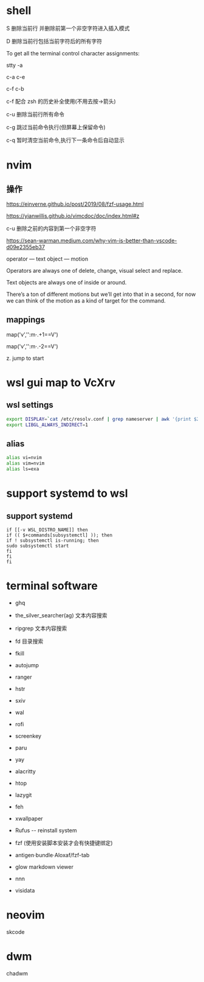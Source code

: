 # shell

S 删除当前行 并删除前第一个非空字符进入插入模式

D 删除当前行包括当前字符后的所有字符

To get all the terminal control character assignments:

stty -a

c-a c-e

c-f c-b

c-f 配合 zsh 的历史补全使用(不用去按->箭头)

c-u 删除当前行所有命令

c-g 跳过当前命令执行(但屏幕上保留命令)

c-q 暂时清空当前命令,执行下一条命令后自动显示

# nvim

## 操作

https://einverne.github.io/post/2019/08/fzf-usage.html

https://yianwillis.github.io/vimcdoc/doc/index.html#z

c-u 删除之前的内容到第一个非空字符

https://sean-warman.medium.com/why-vim-is-better-than-vscode-d09e2355eb37

operator — text object — motion

Operators are always one of delete, change, visual select and replace.

Text objects are always one of inside or around.

There’s a ton of different motions but we’ll get into that in a second, for now we can think of the motion as a kind of target for the command.

## mappings

map('v','<A-j>':m⋅.+1<CR>==V')

map('v','<A-k>':m⋅.-2<CR>==V')

z. jump to start

# wsl gui map to VcXrv

## wsl settings

```zsh
export DISPLAY=`cat /etc/resolv.conf | grep nameserver | awk '{print $2}'`:0
export LIBGL_ALWAYS_INDIRECT=1
```

## alias

```zsh
alias vi=nvim
alias vim=nvim
alias ls=exa
```

# support systemd to wsl

## support systemd

```
if [[-v WSL_DISTRO_NAME]] then
if (( $+commands[subsystemctl] )); then
if ! subsystemctl is-running; then
sudo subsystemctl start
fi
fi
fi
```

# terminal software

- ghq

- the_silver_searcher(ag) 文本内容搜索

- ripgrep 文本内容搜索

- fd 目录搜索

- fkill

- autojump

- ranger

- hstr

- sxiv

- wal

- rofi

- screenkey

- paru

- yay

- alacritty

- htop

- lazygit

- feh

- xwallpaper

- Rufus -- reinstall system

- fzf (使用安装脚本安装才会有快捷键绑定)

- antigen⋅bundle⋅Aloxaf/fzf-tab

- glow markdown viewer

- nnn

- visidata

# neovim

skcode

# dwm

chadwm
